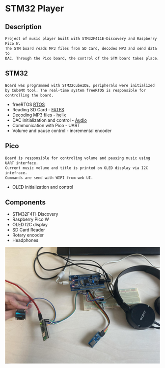 # STM32 Player

## Description

    Project of music player built with STM32F411E-Discovery and Raspberry Pico W.
    The STM board reads MP3 files from SD Card, decodes MP3 and send data to
    DAC. Through the Pico board, the control of the STM board takes place.

## STM32

    Board was programmed with STM32CubeIDE, peripherals were initialized
    by CubeMX tool. The real-time system freeRTOS is responsible for controlling the board.

- freeRTOS [RTOS](https://github.com/MikeZ7/MP3_Player/tree/master/STM_music/Middlewares/Third_Party/FreeRTOS/Source)
- Reading SD Card - [FATFS](https://github.com/MikeZ7/MP3_Player/tree/master/STM_music/Middlewares/Third_Party/FatFs)
- Decoding MP3 files - [helix](https://github.com/MikeZ7/MP3_Player/tree/master/STM_music/Drivers/helix)
- DAC initialization and control - [Audio](https://github.com/MikeZ7/MP3_Player/tree/master/STM_music/Application/Audio)
- Communication with Pico - UART
- Volume and pause control - incremental encoder

## Pico

    Board is responsible for controling volume and pausing music using UART interface.
    Current music volume and title is printed on OLED display via I2C intefrace.
    Commands are send with WIFI from web UI.

- OLED initialization and control

## Components

- STM32F411-Discovery
- Raspberry Pico W
- OLED I2C display
- SD Card Reader
- Rotary encoder
- Headphones
  
![player](https://github.com/MikeZ7/MP3_Player/blob/master/Images/mp3_player.jpg)
